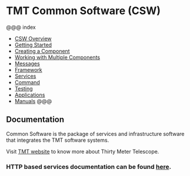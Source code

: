 # TMT Common Software (CSW)

@@@ index
 - [CSW Overview](csw-overview.md)
 - [Getting Started](getting-started.md)
 - [Creating a Component](create-component.md)
 - [Working with Multiple Components](multiple-components.md)
 - [Messages](messages.md)
 - [Framework](framework.md)
 - [Services](services.md)
 - [Command](command.md)
 - [Testing](testing.md)
 - [Applications](apps.md)
 - [Manuals](manuals.md)
@@@

## Documentation

Common Software is the package of services and infrastructure software that integrates the TMT software systems.

Visit [TMT website](http://www.tmt.org) to know more about Thirty Meter Telescope.

### HTTP based services documentation can be found [here](swagger/index.html).

